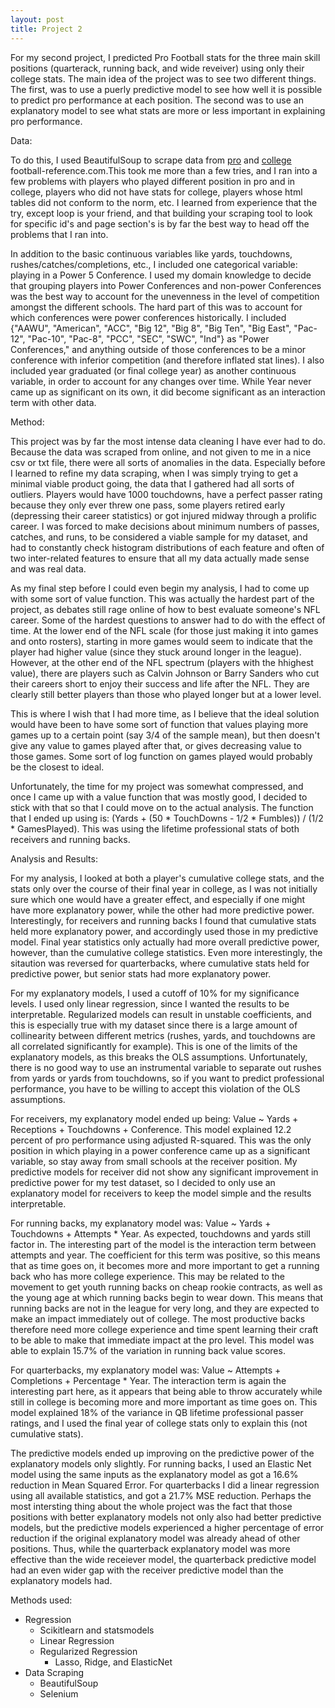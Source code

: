 ```yaml
---
layout: post
title: Project 2
---
```


For my second project, I predicted Pro Football stats for the three main skill positions (quarterack, running back, and wide reveiver) using only their college stats. The main idea of the project was to see two different things. The first, was to use a puerly predictive model to see how well it is possible to predict pro performance at each position. The second was to use an explanatory model to see what stats are more or less important in explaining pro performance.

Data:

To do this, I used BeautifulSoup to scrape data from [pro](https://www.pro-football-reference.com/) and [college](https://www.sports-reference.com/cfb/) football-reference.com.This took me more than a few tries, and I ran into a few problems with players who played different position in pro and in college, players who did not have stats for college, players whose html tables did not conform to the norm, etc. I learned from experience that the try, except loop is your friend, and that building your scraping tool to look for specific id's and page section's is by far the best way to head off the problems that I ran into.

In addition to the basic continuous variables like yards, touchdowns, rushes/catches/completions, etc., I included one categorical variable: playing in a Power 5 Conference. I used my domain knowledge to decide that grouping players into Power Conferences and non-power Conferences was the best way to account for the unevenness in the level of competition amongst the different schools. The hard part of this was to account for which conferences were power conferences historically. I included {"AAWU", "American", "ACC", "Big 12", "Big 8", "Big Ten", "Big East", "Pac-12", "Pac-10", "Pac-8", "PCC", "SEC", "SWC", "Ind"} as "Power Conferences," and anything outside of those conferences to be a minor conference with inferior competition (and therefore inflated stat lines). I also included year graduated (or final college year) as another continuous variable, in order to account for any changes over time. While Year never came up as significant on its own, it did become significant as an interaction term with other data.

Method:

This project was by far the most intense data cleaning I have ever had to do. Because the data was scraped from online, and not given to me in a nice csv or txt file, there were all sorts of anomalies in the data. Especially before I learned to refine my data scraping, when I was simply trying to get a minimal viable product going, the data that I gathered had all sorts of outliers. Players would have 1000 touchdowns, have a perfect passer rating because they only ever threw one pass, some players retired early (depressing their career statistics) or got injured midway through a prolific career. I was forced to make decisions about minimum numbers of passes, catches, and runs, to be considered a viable sample for my dataset, and had to constantly check histogram distributions of each feature and often of two inter-related features to ensure that all my data actually made sense and was real data.

As my final step before I could even begin my analysis, I had to come up with some sort of value function. This was actually the hardest part of the project, as debates still rage online of how to best evaluate someone's NFL career. Some of the hardest questions to answer had to do with the effect of time. At the lower end of the NFL scale (for those just making it into games and onto rosters), starting in more games would seem to indicate that the player had higher value (since they stuck around longer in the league). However, at the other end of the NFL spectrum (players with the hhighest value), there are players such as Calvin Johnson or Barry Sanders who cut their careers short to enjoy their success and life after the NFL. They are clearly still better players than those who played longer but at a lower level. 

This is where I wish that I had more time, as I believe that the ideal solution would have been to have some sort of function that values playing more games up to a certain point (say 3/4 of the sample mean), but then doesn't give any value to games played after that, or gives decreasing value to those games. Some sort of log function on games played would probably be the closest to ideal.

Unfortunately, the time for my project was somewhat compressed, and once I came up with a value function that was mostly good, I decided to stick with that so that I could move on to the actual analysis. The function that I ended up using is: (Yards + (50 * TouchDowns - 1/2 * Fumbles)) / (1/2 * GamesPlayed). This was using the lifetime professional stats of both receivers and running backs. 

Analysis and Results:

For my analysis, I looked at both a player's cumulative college stats, and the stats only over the course of their final year in college, as I was not initially sure which one would have a greater effect, and especially if one might have more explanatory power, while the other had more predictive power. Interestingly, for receivers and running backs I found that cumulative stats held more explanatory power, and accordingly used those in my predictive model. Final year statistics only actually had more overall predictive power, however, than the cumulative college statistics. Even more interestingly, the sitaution was reversed for quarterbacks, where cumulative stats held for predictive power, but senior stats had more explanatory power.

For my explanatory models, I used a cutoff of 10% for my significance levels. I used only linear regression, since I wanted the results to be interpretable. Regularized models can result in unstable coefficients, and this is especially true with my dataset since there is a large amount of collinearity between different metrics (rushes, yards, and touchdowns are all correlated significantly for example). This is one of the limits of the explanatory models, as this breaks the OLS assumptions. Unfortunately, there is no good way to use an instrumental variable to separate out rushes from yards or yards from touchdowns, so if you want to predict professional performance, you have to be willing to accept this violation of the OLS assumptions.

For receivers, my explanatory model ended up being: Value ~ Yards + Receptions + Touchdowns + Conference. This model explained 12.2 percent of pro performance using adjusted R-squared. This was the only position in which playing in a power conference came up as a significant variable, so stay away from small schools at the receiver position. My predictive models for receiver did not show any significant improvement in predictive power for my test dataset, so I decided to only use an explanatory model for receivers to keep the model simple and the results interpretable.

For running backs, my explanatory model was: Value ~ Yards + Touchdowns + Attempts * Year. As expected, touchdowns and yards still factor in. The interesting part of the model is the interaction term between attempts and year. The coefficient for this term was positive, so this means that as time goes on, it becomes more and more important to get a running back who has more college experience. This may be related to the movement to get youth running backs on cheap rookie contracts, as well as the young age at which running backs begin to wear down. This means that running backs are not in the league for very long, and they are expected to make an impact immediately out of college. The most productive backs therefore need more college experience and time spent learning their craft to be able to make that immediate impact at the pro level. This model was able to explain 15.7% of the variation in running back value scores.

For quarterbacks, my explanatory model was: Value ~ Attempts + Completions + Percentage * Year. The interaction term is again the interesting part here, as it appears that being able to throw accurately while still in college is becoming more and more important as time goes on. This model explained 18% of the variance in QB lifetime professional passer ratings, and I used the final year of college  stats only to explain this (not cumulative stats). 

The predictive models ended up improving on the predictive power of the explanatory models only slightly. For running backs, I used an Elastic Net model using the same inputs as the explanatory model as got a 16.6% reduction in Mean Squared Error. For quarterbacks I did a linear regression using all available statistics, and got a 21.7% MSE reduction. Perhaps the most intersting thing about the whole project was the fact that those positions with better explanatory models not only also had better predictive models, but the predictive models experienced a higher percentage of error reduction if the original explanatory model was already ahead of other positions. Thus, while the quarterback explanatory model was more effective than the wide receiever model, the quarterback predictive model had an even wider gap with the receiver predictive model than the explanatory models had.


Methods used:
* Regression
	* Scikitlearn and statsmodels
	* Linear Regression
	* Regularized Regression
		* Lasso, Ridge, and ElasticNet
* Data Scraping
	* BeautifulSoup
	* Selenium


